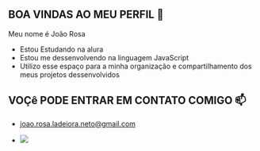 ## BOA VINDAS AO MEU PERFIL 💙
Meu nome é João Rosa  
- Estou Estudando na alura
- Estou me dessenvolvendo na linguagem JavaScript
- Utilizo esse espaço para a minha organização e compartilhamento dos meus projetos dessenvolvidos
## VOÇê PODE ENTRAR EM CONTATO COMIGO 📫
- joao.rosa.ladeiora.neto@gmail.com
* ![](https://media1.tenor.com/m/RpghvJN-ucgAAAAd/sorry.gif) 
